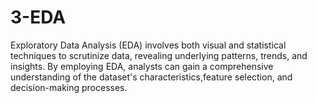 # 3-EDA
Exploratory Data Analysis (EDA) involves both visual and statistical techniques to scrutinize data, revealing underlying patterns, trends, and insights. By employing EDA, analysts can gain a comprehensive understanding of the dataset's characteristics,feature selection, and decision-making processes.
